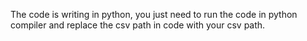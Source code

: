 The code is writing in python, you just need to run the code in python compiler and replace the csv path in code with your csv path.
